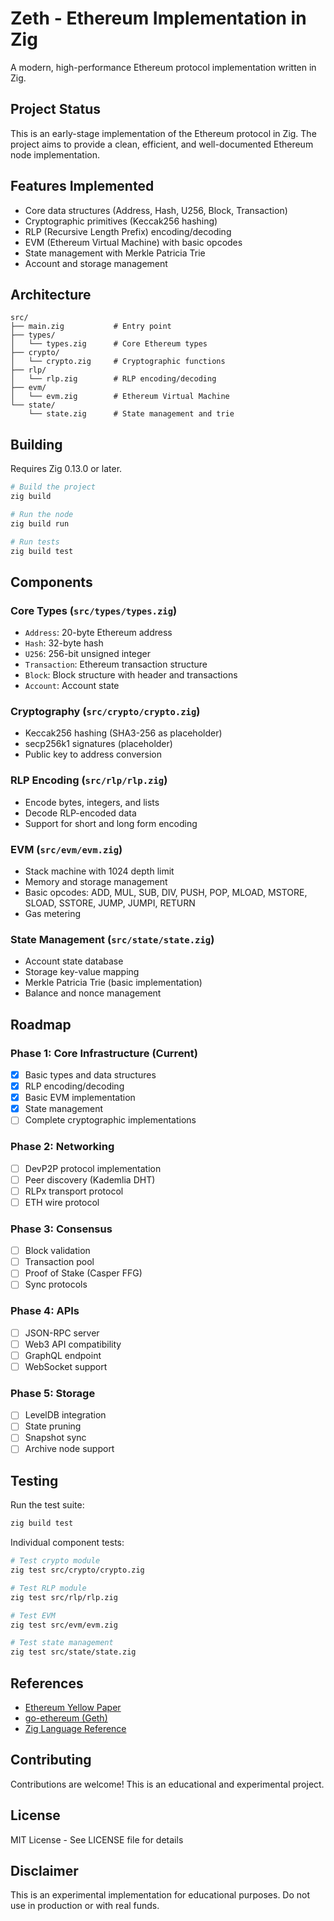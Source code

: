 # Zeth - Ethereum Implementation in Zig

A modern, high-performance Ethereum protocol implementation written in Zig.

## Project Status

This is an early-stage implementation of the Ethereum protocol in Zig. The project aims to provide a clean, efficient, and well-documented Ethereum node implementation.

## Features Implemented

- Core data structures (Address, Hash, U256, Block, Transaction)
- Cryptographic primitives (Keccak256 hashing)
- RLP (Recursive Length Prefix) encoding/decoding
- EVM (Ethereum Virtual Machine) with basic opcodes
- State management with Merkle Patricia Trie
- Account and storage management

## Architecture

```
src/
├── main.zig           # Entry point
├── types/
│   └── types.zig      # Core Ethereum types
├── crypto/
│   └── crypto.zig     # Cryptographic functions
├── rlp/
│   └── rlp.zig        # RLP encoding/decoding
├── evm/
│   └── evm.zig        # Ethereum Virtual Machine
└── state/
    └── state.zig      # State management and trie
```

## Building

Requires Zig 0.13.0 or later.

```bash
# Build the project
zig build

# Run the node
zig build run

# Run tests
zig build test
```

## Components

### Core Types (`src/types/types.zig`)

- `Address`: 20-byte Ethereum address
- `Hash`: 32-byte hash
- `U256`: 256-bit unsigned integer
- `Transaction`: Ethereum transaction structure
- `Block`: Block structure with header and transactions
- `Account`: Account state

### Cryptography (`src/crypto/crypto.zig`)

- Keccak256 hashing (SHA3-256 as placeholder)
- secp256k1 signatures (placeholder)
- Public key to address conversion

### RLP Encoding (`src/rlp/rlp.zig`)

- Encode bytes, integers, and lists
- Decode RLP-encoded data
- Support for short and long form encoding

### EVM (`src/evm/evm.zig`)

- Stack machine with 1024 depth limit
- Memory and storage management
- Basic opcodes: ADD, MUL, SUB, DIV, PUSH, POP, MLOAD, MSTORE, SLOAD, SSTORE, JUMP, JUMPI, RETURN
- Gas metering

### State Management (`src/state/state.zig`)

- Account state database
- Storage key-value mapping
- Merkle Patricia Trie (basic implementation)
- Balance and nonce management

## Roadmap

### Phase 1: Core Infrastructure (Current)
- [x] Basic types and data structures
- [x] RLP encoding/decoding
- [x] Basic EVM implementation
- [x] State management
- [ ] Complete cryptographic implementations

### Phase 2: Networking
- [ ] DevP2P protocol implementation
- [ ] Peer discovery (Kademlia DHT)
- [ ] RLPx transport protocol
- [ ] ETH wire protocol

### Phase 3: Consensus
- [ ] Block validation
- [ ] Transaction pool
- [ ] Proof of Stake (Casper FFG)
- [ ] Sync protocols

### Phase 4: APIs
- [ ] JSON-RPC server
- [ ] Web3 API compatibility
- [ ] GraphQL endpoint
- [ ] WebSocket support

### Phase 5: Storage
- [ ] LevelDB integration
- [ ] State pruning
- [ ] Snapshot sync
- [ ] Archive node support

## Testing

Run the test suite:

```bash
zig build test
```

Individual component tests:

```bash
# Test crypto module
zig test src/crypto/crypto.zig

# Test RLP module
zig test src/rlp/rlp.zig

# Test EVM
zig test src/evm/evm.zig

# Test state management
zig test src/state/state.zig
```

## References

- [Ethereum Yellow Paper](https://ethereum.github.io/yellowpaper/paper.pdf)
- [go-ethereum (Geth)](https://github.com/ethereum/go-ethereum)
- [Zig Language Reference](https://ziglang.org/documentation/master/)

## Contributing

Contributions are welcome! This is an educational and experimental project.

## License

MIT License - See LICENSE file for details

## Disclaimer

This is an experimental implementation for educational purposes. Do not use in production or with real funds.

